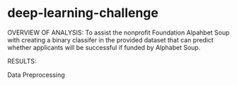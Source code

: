 # deep-learning-challenge


OVERVIEW OF ANALYSIS:
To assist the nonprofit Foundation Alpahbet Soup with creating a binary classifer in the provided dataset that can predict whether applicants will be successful if funded by Alphabet Soup.

RESULTS:

  Data Preprocessing


